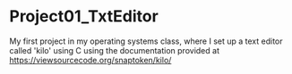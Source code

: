 # Project01_TxtEditor
My first project in my operating systems class, where I set up a text editor called 'kilo' using C
using the documentation provided at https://viewsourcecode.org/snaptoken/kilo/
